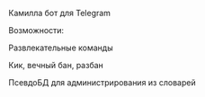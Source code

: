 Камилла бот для Telegram

Возможности:

Развлекательные команды

Кик, вечный бан, разбан

ПсевдоБД для администрирования из словарей
